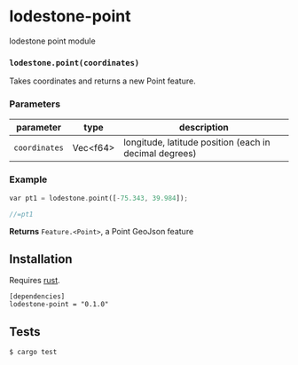 # lodestone-point

lodestone point module


### `lodestone.point(coordinates)`

Takes coordinates and returns a new Point feature.


### Parameters

| parameter     | type              | description                                                    |
| ------------- | ----------------- | -------------------------------------------------------------- |
| `coordinates` | Vec<f64\>         | longitude, latitude position (each in decimal degrees)         |


### Example

```rs
var pt1 = lodestone.point([-75.343, 39.984]);

//=pt1
```

**Returns** `Feature.<Point>`, a Point GeoJson feature

## Installation

Requires [rust](https://www.rust-lang.org/).

```
[dependencies]
lodestone-point = "0.1.0"
```

## Tests

```sh
$ cargo test
```

